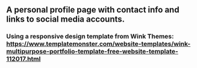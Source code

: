## A personal profile page with contact info and links to social media accounts.
### Using a responsive design template from Wink Themes: https://www.templatemonster.com/website-templates/wink-multipurpose-portfolio-template-free-website-template-112017.html
